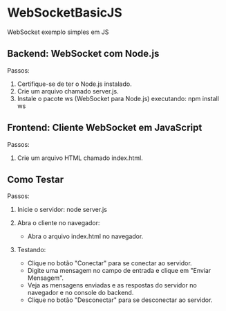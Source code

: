 # WebSocketBasicJS
WebSocket exemplo simples em JS

## Backend: WebSocket com Node.js
Passos:
  1. Certifique-se de ter o Node.js instalado.
  2. Crie um arquivo chamado server.js.
  3. Instale o pacote ws (WebSocket para Node.js) executando: npm install ws

## Frontend: Cliente WebSocket em JavaScript
Passos:
  1. Crie um arquivo HTML chamado index.html.

## Como Testar
Passos:
  1. Inicie o servidor: node server.js
  2. Abra o cliente no navegador:

     - Abra o arquivo index.html no navegador.
    
  3. Testando:

     - Clique no botão "Conectar" para se conectar ao servidor.
     - Digite uma mensagem no campo de entrada e clique em "Enviar Mensagem".
     - Veja as mensagens enviadas e as respostas do servidor no navegador e no console do backend.
     - Clique no botão "Desconectar" para se desconectar ao servidor.
